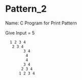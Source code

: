 # Pattern_2



Name: C Program for Print Pattern
	
  Give Input = 5

  	  1 2 3 4
	   2 3 4
            3 4
             4
             4
            3 4
           2 3 4
          1 2 3 4
